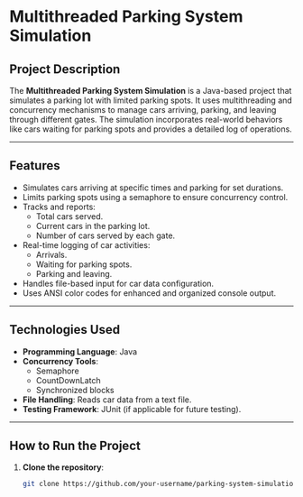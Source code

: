 # Multithreaded Parking System Simulation

## Project Description
The **Multithreaded Parking System Simulation** is a Java-based project that simulates a parking lot with limited parking spots. It uses multithreading and concurrency mechanisms to manage cars arriving, parking, and leaving through different gates. The simulation incorporates real-world behaviors like cars waiting for parking spots and provides a detailed log of operations.

---

## Features
- Simulates cars arriving at specific times and parking for set durations.
- Limits parking spots using a semaphore to ensure concurrency control.
- Tracks and reports:
  - Total cars served.
  - Current cars in the parking lot.
  - Number of cars served by each gate.
- Real-time logging of car activities:
  - Arrivals.
  - Waiting for parking spots.
  - Parking and leaving.
- Handles file-based input for car data configuration.
- Uses ANSI color codes for enhanced and organized console output.

---

## Technologies Used
- **Programming Language**: Java
- **Concurrency Tools**: 
  - Semaphore
  - CountDownLatch
  - Synchronized blocks
- **File Handling**: Reads car data from a text file.
- **Testing Framework**: JUnit (if applicable for future testing).

---

## How to Run the Project
1. **Clone the repository**:
   ```bash
   git clone https://github.com/your-username/parking-system-simulation.git
